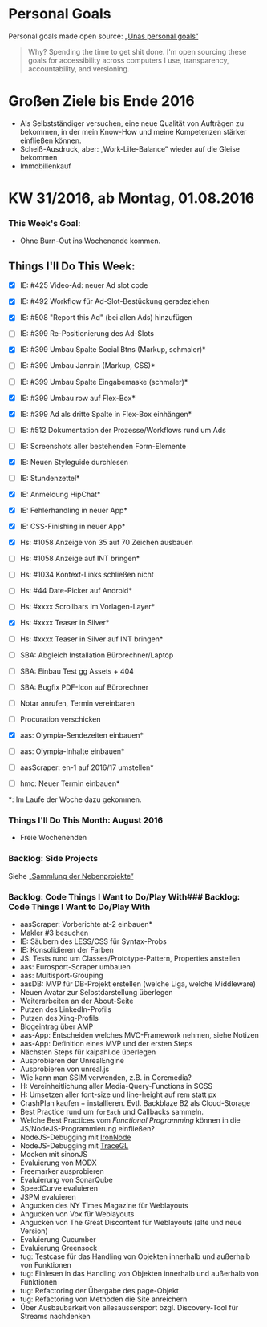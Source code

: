 Personal Goals
==============

Personal goals made open source: [„Unas personal goals“](http://una.im/personal-goals-guide/#=%81)
> Why? Spending the time to get shit done. I'm open sourcing these goals for accessibility across computers I use, transparency, accountability, and versioning.

# Großen Ziele bis Ende 2016
* Als Selbstständiger versuchen, eine neue Qualität von Aufträgen zu bekommen, in der mein Know-How und meine Kompetenzen stärker einfließen können.
* Scheiß-Ausdruck, aber: „Work-Life-Balance“ wieder auf die Gleise bekommen
* Immobilienkauf


# KW 31/2016, ab Montag, 01.08.2016


### This Week's Goal:
* Ohne Burn-Out ins Wochenende kommen.



## Things I'll Do This Week:
- [x] IE: #425 Video-Ad: neuer Ad slot code
- [x] IE: #492 Workflow für Ad-Slot-Bestückung geradeziehen
- [x] IE: #508 "Report this Ad" (bei allen Ads) hinzufügen
- [ ] IE: #399 Re-Positionierung des Ad-Slots
- [x] IE: #399 Umbau Spalte Social Btns (Markup, schmaler)*
- [ ] IE: #399 Umbau Janrain (Markup, CSS)*
- [ ] IE: #399 Umbau Spalte Eingabemaske (schmaler)*
- [x] IE: #399 Umbau row auf Flex-Box*
- [x] IE: #399 Ad als dritte Spalte in Flex-Box einhängen*
- [ ] IE: #512 Dokumentation der Prozesse/Workflows rund um Ads
- [ ] IE: Screenshots aller bestehenden Form-Elemente
- [x] IE: Neuen Styleguide durchlesen
- [ ] IE: Stundenzettel*
- [x] IE: Anmeldung HipChat*
- [x] IE: Fehlerhandling in neuer App*
- [x] IE: CSS-Finishing in neuer App*
- [x] Hs: #1058 Anzeige von 35 auf 70 Zeichen ausbauen
- [ ] Hs: #1058 Anzeige auf INT bringen*
- [ ] Hs: #1034 Kontext-Links schließen nicht
- [ ] Hs: #44 Date-Picker auf Android*
- [ ] Hs: #xxxx Scrollbars im Vorlagen-Layer*
- [x] Hs: #xxxx Teaser in Silver*
- [ ] Hs: #xxxx Teaser in Silver auf INT bringen*
- [ ] SBA: Abgleich Installation Bürorechner/Laptop
- [ ] SBA: Einbau Test gg Assets + 404
- [ ] SBA: Bugfix PDF-Icon auf Bürorechner
- [ ] Notar anrufen, Termin vereinbaren
- [ ] Procuration verschicken
- [x] aas: Olympia-Sendezeiten einbauen*
- [ ] aas: Olympia-Inhalte einbauen*
- [ ] aasScraper: en-1 auf 2016/17 umstellen*
- [ ] hmc: Neuer Termin einbauen*


\*: Im Laufe der Woche dazu gekommen.

### Things I'll Do This Month: August 2016
* Freie Wochenenden


### Backlog: Side Projects
Siehe [„Sammlung der Nebenprojekte“](~/Sites/dogfood-personal-goal/recources/pet-projects.md)


### Backlog: Code Things I Want to Do/Play With### Backlog: Code Things I Want to Do/Play With
* aasScraper: Vorberichte at-2 einbauen*
* Makler #3 besuchen
* IE: Säubern des LESS/CSS für Syntax-Probs
* IE: Konsolidieren der Farben
* JS: Tests rund um Classes/Prototype-Pattern, Properties anstellen
* aas: Eurosport-Scraper umbauen
* aas: Multisport-Grouping
* aasDB: MVP für DB-Projekt erstellen (welche Liga, welche Middleware)
* Neuen Avatar zur Selbstdarstellung überlegen
* Weiterarbeiten an der About-Seite
* Putzen des LinkedIn-Profils
* Putzen des Xing-Profils
* Blogeintrag über AMP
* aas-App: Entscheiden welches MVC-Framework nehmen, siehe Notizen
* aas-App: Definition eines MVP und der ersten Steps
* Nächsten Steps für kaipahl.de überlegen
* Ausprobieren der UnrealEngine
* Ausprobieren von unreal.js
* Wie kann man SSIM verwenden, z.B. in Coremedia?
* H: Vereinheitlichung aller Media-Query-Functions in SCSS
* H: Umsetzen aller font-size und line-height auf rem statt px
* CrashPlan kaufen + installieren. Evtl. Backblaze B2 als Cloud-Storage
* Best Practice rund um `forEach` und Callbacks sammeln.
* Welche Best Practices vom _Functional Programming_ können in die JS/NodeJS-Programmierung einfließen?
* NodeJS-Debugging mit [IronNode](http://s-a.github.io/iron-node/)
* NodeJS-Debugging mit [TraceGL](https://github.com/traceglMPL/tracegl)
* Mocken mit sinonJS
* Evaluierung von MODX
* Freemarker ausprobieren
* Evaluierung von SonarQube
* SpeedCurve evaluieren
* JSPM evaluieren
* Angucken des NY Times Magazine für Weblayouts
* Angucken von Vox für Weblayouts
* Angucken von The Great Discontent für Weblayouts (alte und neue Version)
* Evaluierung Cucumber
* Evaluierung Greensock
* tug: Testcase für das Handling von Objekten innerhalb und außerhalb von Funktionen
* tug: Einlesen in das Handling von Objekten innerhalb und außerhalb von Funktionen
* tug: Refactoring der Übergabe des page-Objekt
* tug: Refactoring von Methoden die Site anreichern
* Über Ausbaubarkeit von allesaussersport bzgl. Discovery-Tool für Streams nachdenken


